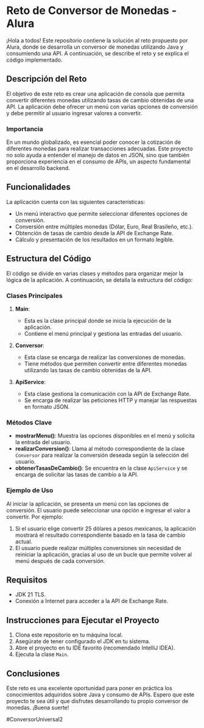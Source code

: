 # Reto de Conversor de Monedas - Alura

¡Hola a todos! Este repositorio contiene la solución al reto propuesto por Alura, donde se desarrolla un conversor de monedas utilizando Java y consumiendo una API. A continuación, se describe el reto y se explica el código implementado.

## Descripción del Reto

El objetivo de este reto es crear una aplicación de consola que permita convertir diferentes monedas utilizando tasas de cambio obtenidas de una API. La aplicación debe ofrecer un menú con varias opciones de conversión y debe permitir al usuario ingresar valores a convertir.

### Importancia

En un mundo globalizado, es esencial poder conocer la cotización de diferentes monedas para realizar transacciones adecuadas. Este proyecto no solo ayuda a entender el manejo de datos en JSON, sino que también proporciona experiencia en el consumo de APIs, un aspecto fundamental en el desarrollo backend.

## Funcionalidades

La aplicación cuenta con las siguientes características:

- Un menú interactivo que permite seleccionar diferentes opciones de conversión.
- Conversión entre múltiples monedas (Dólar, Euro, Real Brasileño, etc.).
- Obtención de tasas de cambio desde la API de Exchange Rate.
- Cálculo y presentación de los resultados en un formato legible.

## Estructura del Código

El código se divide en varias clases y métodos para organizar mejor la lógica de la aplicación. A continuación, se detalla la estructura del código:

### Clases Principales

1. **Main**:
    - Esta es la clase principal donde se inicia la ejecución de la aplicación.
    - Contiene el menú principal y gestiona las entradas del usuario.

2. **Conversor**:
    - Esta clase se encarga de realizar las conversiones de monedas.
    - Tiene métodos que permiten convertir entre diferentes monedas utilizando las tasas de cambio obtenidas de la API.

3. **ApiService**:
    - Esta clase gestiona la comunicación con la API de Exchange Rate.
    - Se encarga de realizar las peticiones HTTP y manejar las respuestas en formato JSON.

### Métodos Clave

- **mostrarMenu()**: Muestra las opciones disponibles en el menú y solicita la entrada del usuario.
- **realizarConversion()**: Llama al método correspondiente de la clase `Conversor` para realizar la conversión deseada según la selección del usuario.
- **obtenerTasasDeCambio()**: Se encuentra en la clase `ApiService` y se encarga de solicitar las tasas de cambio a la API.

### Ejemplo de Uso

Al iniciar la aplicación, se presenta un menú con las opciones de conversión. El usuario puede seleccionar una opción e ingresar el valor a convertir. Por ejemplo:

1. Si el usuario elige convertir 25 dólares a pesos mexicanos, la aplicación mostrará el resultado correspondiente basado en la tasa de cambio actual.
2. El usuario puede realizar múltiples conversiones sin necesidad de reiniciar la aplicación, gracias al uso de un bucle que permite volver al menú después de cada conversión.

## Requisitos

- JDK 21 TLS.
- Conexión a Internet para acceder a la API de Exchange Rate.

## Instrucciones para Ejecutar el Proyecto

1. Clona este repositorio en tu máquina local.
2. Asegúrate de tener configurado el JDK en tu sistema.
3. Abre el proyecto en tu IDE favorito (recomendado IntelliJ IDEA).
4. Ejecuta la clase `Main`.

## Conclusiones

Este reto es una excelente oportunidad para poner en práctica los conocimientos adquiridos sobre Java y consumo de APIs. Espero que este proyecto te sea útil y que disfrutes desarrollando tu propio conversor de monedas. ¡Buena suerte!

#ConversorUniversal2
